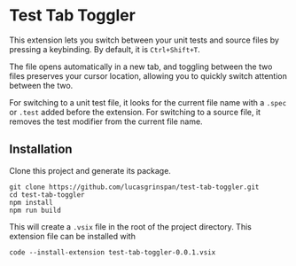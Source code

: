 # Test Tab Toggler

This extension lets you switch between your unit tests and source files by pressing a keybinding. By default, it is `Ctrl+Shift+T`.

The file opens automatically in a new tab, and toggling between the two files preserves your cursor location, allowing you to quickly switch attention between the two.

For switching to a unit test file, it looks for the current file name with a `.spec` or `.test` added before the extension. For switching to a source file, it removes the test modifier from the current file name.

## Installation

Clone this project and generate its package.

```console
git clone https://github.com/lucasgrinspan/test-tab-toggler.git
cd test-tab-toggler
npm install
npm run build
```

This will create a `.vsix` file in the root of the project directory. This extension file can be installed with

```console
code --install-extension test-tab-toggler-0.0.1.vsix
```
